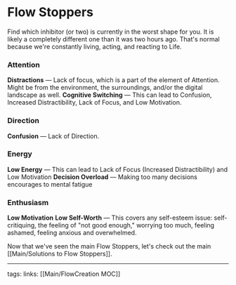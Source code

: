 # Flow Stoppers
Find which inhibitor (or two) is currently in the worst shape for you. It is likely a completely different one than it was two hours ago. That's normal because we're constantly living, acting, and reacting to Life.

### Attention
**Distractions** — Lack of focus, which is a part of the element of Attention. Might be from the environment, the surroundings, and/or the digital landscape as well.
**Cognitive Switching** — This can lead to Confusion, Increased Distractibility, Lack of Focus, and Low Motivation. 

### Direction
**Confusion** — Lack of Direction.

### Energy
**Low Energy** — This can lead to Lack of Focus (Increased Distractibility) and Low Motivation
**Decision Overload** — Making too many decisions encourages to mental fatigue

### Enthusiasm
**Low Motivation**
**Low Self-Worth** — This covers any self-esteem issue: self-critiquing, the feeling of "not good enough," worrying too much, feeling ashamed, feeling anxious and overwhelmed.

Now that we've seen the main Flow Stoppers, let's check out the main [[Main/Solutions to Flow Stoppers]].

---
tags:
links: [[Main/FlowCreation MOC]]
